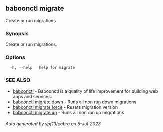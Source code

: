 ## baboonctl migrate

Create or run migrations

### Synopsis

Create or run migrations.

### Options

```
  -h, --help   help for migrate
```

### SEE ALSO

* [baboonctl](../../README.md/baboonctl.md)	 - Baboonctl is a quality of life improvement for building web apps and services.
* [baboonctl migrate down](baboonctl_migrate_down.md)	 - Runs all non run down migrations
* [baboonctl migrate force](baboonctl_migrate_force.md)	 - Resets migration version
* [baboonctl migrate up](baboonctl_migrate_up.md)	 - Runs all non run up migrations

###### Auto generated by spf13/cobra on 5-Jul-2023
